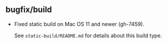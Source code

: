 ## bugfix/build

* Fixed static build on Mac OS 11 and newer (gh-7459).

  See `static-build/README.md` for details about this build type.
